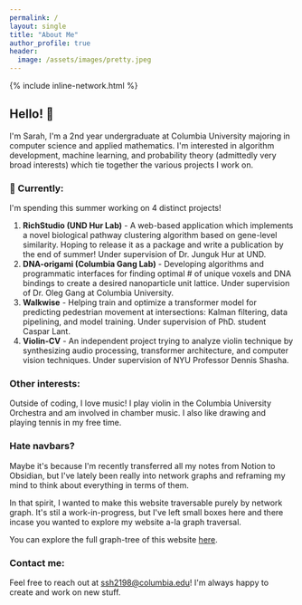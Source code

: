 ```yaml
---
permalink: /
layout: single
title: "About Me"
author_profile: true
header:
  image: /assets/images/pretty.jpeg
---
```

{% include inline-network.html %}

## Hello! 👋
I'm Sarah, I'm a 2nd year undergraduate at Columbia University majoring in computer science and applied mathematics. I'm interested in algorithm development, machine learning, and probability theory (admittedly very broad interests) which tie together the various projects I work on.

### 🌱 Currently:
I'm spending this summer working on 4 distinct projects!

1. **RichStudio (UND Hur Lab)** - A web-based application which implements a novel biological pathway clustering algorithm based on gene-level similarity. Hoping to release it as a package and write a publication by the end of summer! Under supervision of Dr. Junguk Hur at UND.
2. **DNA-origami (Columbia Gang Lab)** - Developing algorithms and programmatic interfaces for finding optimal # of unique voxels and DNA bindings to create a desired nanoparticle unit lattice. Under supervision of Dr. Oleg Gang at Columbia University.
3. **Walkwise** - Helping train and optimize a transformer model for predicting pedestrian movement at intersections: Kalman filtering, data pipelining, and model training. Under supervision of PhD. student Caspar Lant.
4. **Violin-CV** - An independent project trying to analyze violin technique by synthesizing audio processing, transformer architecture, and computer vision techniques. Under supervision of NYU Professor Dennis Shasha.

### Other interests:
Outside of coding, I love music! I play violin in the Columbia University Orchestra and am involved in chamber music. I also like drawing and playing tennis in my free time.

### Hate navbars?
Maybe it's because I'm recently transferred all my notes from Notion to Obsidian, but I've lately been really into network graphs and reframing my mind to think about everything in terms of them. 

In that spirit, I wanted to make this website traversable purely by network graph. It's stil a work-in-progress, but I've left small boxes here and there incase you wanted to explore my website a-la graph traversal.

<div id="network-graph"></div>
<script src="https://d3js.org/d3.v6.min.js"></script>
<script type="module">
  import NetworkGraph from '/assets/js/network.js';
  
  const data = {
      nodes: [
      { id: "home", url: "/", title: "Home" },
      { id: "blog", url: "/blog", title: "Blog" },
      { id: "projects", url: "/projects", title: "Projects" },
      { id: "notes", url: "/notes", title: "Notes" },
      { id: "about", url: "/about", title: "About"},
      { id: "search", url: "/search", title: "Search"}
      ],
      links: [
      { source: "home", target: "blog" },
      { source: "home", target: "projects" },
      { source: "home", target: "notes" },
      { source: "home", target: "about" },
      { source: "home", target: "search" }
      ]
  };
  
  const networkGraph = new NetworkGraph(data, "network-graph");
</script>

You can explore the full graph-tree of this website [here](/graph).

### Contact me:
Feel free to reach out at ssh2198@columbia.edu! I'm always happy to create and work on new stuff.